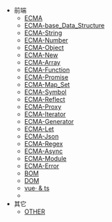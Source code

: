 - 前端
  - [ECMA](./frontend/ecma.md 'ecma')
  - [ECMA-base_Data_Structure](./frontend/base_data_structure.md 'base_data_structure')
  - [ECMA-String](./frontend/ecma-string.md 'string')
  - [ECMA-Number](./frontend/ecma-number.md 'number')
  - [ECMA-Object](./frontend/ecma-object.md 'object')
  - [ECMA-New](./frontend/ecma-new.md 'new')
  - [ECMA-Array](./frontend/ecma-array.md 'ecma-array')
  - [ECMA-Function](./frontend/ecma-function.md 'ecma-function')
  - [ECMA-Promise](./frontend/ecma-promise.md 'promise')
  - [ECMA-Map_Set](./frontend/ecma-map_set.md 'ecma-map_set')
  - [ECMA-Symbol](./frontend/ecma-symbol.md 'symbol')
  - [ECMA-Reflect](./frontend/ecma-reflect.md 'reflect')
  - [ECMA-Proxy](./frontend/ecma-proxy.md 'proxy')
  - [ECMA-Iterator](./frontend/ecma-iterator.md 'iterator')
  - [ECMA-Generator](./frontend/ecma-generator.md 'generator')
  - [ECMA-Let](./frontend/ecma-let.md 'let')
  - [ECMA-Json](./frontend/ecma-json.md 'json')
  - [ECMA-Regex](./frontend/ecma-regex.md 'regex')
  - [ECMA-Async](./frontend/ecma-async.md 'async')
  - [ECMA-Module](./frontend/ecma-module.md 'module')
  - [ECMA-Error](./frontend/ecma-error.md 'error')
  - [BOM](./frontend/bom.md 'bom')
  - [DOM](./frontend/dom.md 'dom')
  - [vue· & ts](./frontend/vue_ts.md 'vue&ts')
  - 
- 其它
  - [OTHER](./other/test.md 'other')


